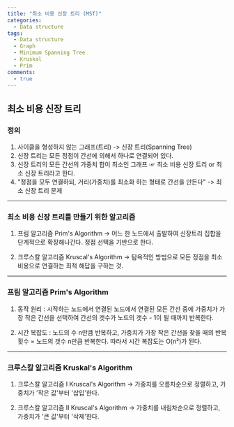 ```yaml
---
title: "최소 비용 신장 트리 (MST)"
categories:
  - Data structure
tags:
  - Data structure
  - Graph
  - Minimum Spanning Tree
  - Kruskal
  - Prim
comments:
  - true
---
```


## 최소 비용 신장 트리

### 정의
1. 사이클을 형성하지 않는 그래프(트리) -> 신장 트리(Spanning Tree)
2. 신장 트리는 모든 정점이 간선에 의해서 하나로 연결되어 있다.
3. 신장 트리의 모든 간선의 가중치 합이 최소인 그래프 ☞ 최소 비용 신장 트리 or 최소 신장 트리라고 한다.
4. "정점을 모두 연결하되, 거리(가중치)를 최소화 하는 형태로 간선을 만든다" -> 최소 신장 트리 문제

---

### 최소 비용 신장 트리를 만들기 위한 알고리즘

1. 프림 알고리즘 Prim's Algorithm
-> 어느 한 노드에서 출발하여 신장트리 집합을 단계적으로 확장해나간다. 정점 선택을 기반으로 한다.

2. 크루스칼 알고리즘 Kruscal's Algorithm
-> 탐욕적인 방법으로 모든 정점을 최소 비용으로 연결하는 최적 해답을 구하는 것.


---

### 프림 알고리즘 Prim's Algorithm

1. 동작 원리 : 시작하는 노드에서 연결된 노드에서 연결된 모든 간선 중에 가중치가 가장 작은 간선을 선택하여 간선의 갯수가 노드의 갯수 - 1이 될 때까지 반복한다.

2. 시간 복잡도 : 노드의 수 n만큼 반복하고, 가중치가 가장 작은 간선을 찾을 때의 반복횟수 = 노드의 갯수 n만큼 반복한다. 따라서 시간 복잡도는 O(n²)가 된다.

---

### 크루스칼 알고리즘 Kruskal's Algorithm
1. 크루스칼 알고리즘 Ⅰ Kruscal's Algorithm
-> 가중치를 오름차순으로 정렬하고, 가중치가 '작은 값'부터 '삽입'한다.

2. 크루스칼 알고리즘 Ⅱ Kruscal's Algorithm
-> 가중치를 내림차순으로 정렬하고, 가중치가 '큰 값'부터 '삭제'한다.